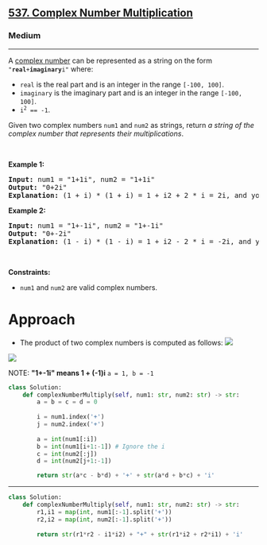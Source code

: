 <h2><a href="https://leetcode.com/problems/complex-number-multiplication">537. Complex Number Multiplication</a></h2><h3>Medium</h3><hr><p>A <a href="https://en.wikipedia.org/wiki/Complex_number" target="_blank">complex number</a> can be represented as a string on the form <code>&quot;<strong>real</strong>+<strong>imaginary</strong>i&quot;</code> where:</p>

<ul>
	<li><code>real</code> is the real part and is an integer in the range <code>[-100, 100]</code>.</li>
	<li><code>imaginary</code> is the imaginary part and is an integer in the range <code>[-100, 100]</code>.</li>
	<li><code>i<sup>2</sup> == -1</code>.</li>
</ul>

<p>Given two complex numbers <code>num1</code> and <code>num2</code> as strings, return <em>a string of the complex number that represents their multiplications</em>.</p>

<p>&nbsp;</p>
<p><strong class="example">Example 1:</strong></p>

<pre>
<strong>Input:</strong> num1 = &quot;1+1i&quot;, num2 = &quot;1+1i&quot;
<strong>Output:</strong> &quot;0+2i&quot;
<strong>Explanation:</strong> (1 + i) * (1 + i) = 1 + i2 + 2 * i = 2i, and you need convert it to the form of 0+2i.
</pre>

<p><strong class="example">Example 2:</strong></p>

<pre>
<strong>Input:</strong> num1 = &quot;1+-1i&quot;, num2 = &quot;1+-1i&quot;
<strong>Output:</strong> &quot;0+-2i&quot;
<strong>Explanation:</strong> (1 - i) * (1 - i) = 1 + i2 - 2 * i = -2i, and you need convert it to the form of 0+-2i.
</pre>

<p>&nbsp;</p>
<p><strong>Constraints:</strong></p>

<ul>
	<li><code>num1</code> and <code>num2</code> are valid complex numbers.</li>
</ul>

# Approach 
* The product of two complex numbers is computed as follows:
![](https://wikimedia.org/api/rest_v1/media/math/render/svg/4f6f9b21903da13a2ad8a091b391b8ef0d279e0b)

![](https://wikimedia.org/api/rest_v1/media/math/render/svg/65be647ba3d494fb73c129d8412ea4ba36872c9c)

NOTE: **"1+-1i" means 1 + (-1)i** `a = 1, b = -1`

```python
class Solution:
    def complexNumberMultiply(self, num1: str, num2: str) -> str:
        a = b = c = d = 0
    
        i = num1.index('+')
        j = num2.index('+')
        
        a = int(num1[:i])
        b = int(num1[i+1:-1]) # Ignore the i
        c = int(num2[:j])
        d = int(num2[j+1:-1])

        return str(a*c - b*d) + '+' + str(a*d + b*c) + 'i'
```
---
```python
class Solution:
    def complexNumberMultiply(self, num1: str, num2: str) -> str:
        r1,i1 = map(int, num1[:-1].split('+'))
        r2,i2 = map(int, num2[:-1].split('+'))
        
        return str(r1*r2 - i1*i2) + "+" + str(r1*i2 + r2*i1) + 'i' 
```
